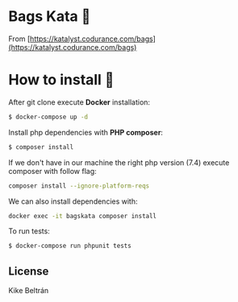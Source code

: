 # Bags Kata 🎒

From [https://katalyst.codurance.com/bags](https://katalyst.codurance.com/bags)

# How to install 🚀

After git clone execute **Docker** installation:

```sh
$ docker-compose up -d 
```
Install php dependencies with **PHP composer**:
```sh
$ composer install
```
If we don't have in our machine the right php version (7.4) execute composer with follow flag:
```sh
composer install --ignore-platform-reqs
```

We can also install dependencies with:
```sh
docker exec -it bagskata composer install
```

To run tests:
```sh
$ docker-compose run phpunit tests
```

License
----

Kike Beltrán